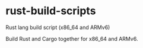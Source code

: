 # rust-build-scripts
Rust lang build script (x86_64 and ARMv6)


Build Rust and Cargo together for x86_64 and ARMv6.
